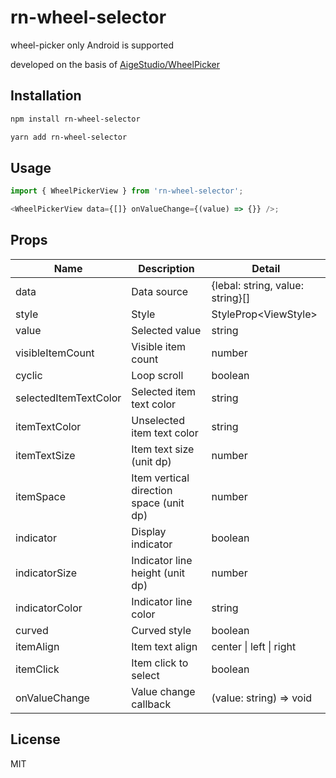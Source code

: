 # rn-wheel-selector

wheel-picker only Android is supported

developed on the basis of [AigeStudio/WheelPicker](https://github.com/AigeStudio/WheelPicker)

## Installation

```sh
npm install rn-wheel-selector

yarn add rn-wheel-selector
```

## Usage

```js
import { WheelPickerView } from 'rn-wheel-selector';

<WheelPickerView data={[]} onValueChange={(value) => {}} />;
```

## Props

| Name                  | Description                             | Detail                           |
| --------------------- | --------------------------------------- | -------------------------------- |
| data                  | Data source                             | {lebal: string, value: string}[] |
| style                 | Style                                   | StyleProp\<ViewStyle\>           |
| value                 | Selected value                          | string                           |
| visibleItemCount      | Visible item count                      | number                           |
| cyclic                | Loop scroll                             | boolean                          |
| selectedItemTextColor | Selected item text color                | string                           |
| itemTextColor         | Unselected item text color              | string                           |
| itemTextSize          | Item text size (unit dp)                | number                           |
| itemSpace             | Item vertical direction space (unit dp) | number                           |
| indicator             | Display indicator                       | boolean                          |
| indicatorSize         | Indicator line height (unit dp)         | number                           |
| indicatorColor        | Indicator line color                    | string                           |
| curved                | Curved style                            | boolean                          |
| itemAlign             | Item text align                         | center \| left \| right          |
| itemClick             | Item click to select                    | boolean                          |
| onValueChange         | Value change callback                   | (value: string) => void          |

## License

MIT
